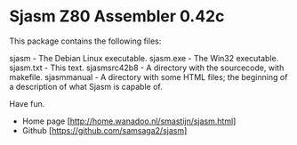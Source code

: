 Sjasm Z80 Assembler 0.42c
=========================

This package contains the following files:

sjasm        - The Debian Linux executable.
sjasm.exe    - The Win32 executable.
sjasm.txt    - This text.
sjasmsrc42b8 - A directory with the sourcecode, with makefile.
sjasmmanual  - A directory with some HTML files; the beginning of a description
               of what Sjasm is capable of.

Have fun.

- Home page [http://home.wanadoo.nl/smastijn/sjasm.html]
- Github [https://github.com/samsaga2/sjasm]
